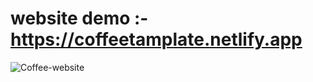 # website demo :- https://coffeetamplate.netlify.app


![Coffee-website](https://github.com/bhakti001/Coffee-website/assets/131843063/802ced02-5157-4f0c-b985-2d017a42fd24)
